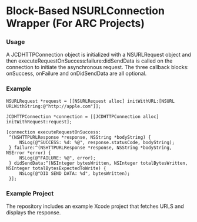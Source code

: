 # Block-Based NSURLConnection Wrapper (For ARC Projects)

### Usage

A JCDHTTPConnection object is initialized with a NSURLRequest object and then executeRequestOnSuccess:failure:didSendData is called on the connection to initiate the asynchronous request. The three callback blocks: onSuccess, onFailure and onDidSendData are all optional.

### Example

```objc    
NSURLRequest *request = [[NSURLRequest alloc] initWithURL:[NSURL URLWithString:@"http://apple.com"]];

JCDHTTPConnection *connection = [[JCDHTTPConnection alloc] initWithRequest:request];

[connection executeRequestOnSuccess:
 ^(NSHTTPURLResponse *response, NSString *bodyString) {
     NSLog(@"SUCCESS: %d: %@", response.statusCode, bodyString);
 } failure:^(NSHTTPURLResponse *response, NSString *bodyString, NSError *error) {
     NSLog(@"FAILURE: %@", error);
 } didSendData:^(NSInteger bytesWritten, NSInteger totalBytesWritten, NSInteger totalBytesExpectedToWrite) {
     NSLog(@"DID SEND DATA: %d", bytesWritten);
 }];
```

### Example Project

The repository includes an example Xcode project that fetches URLS and displays the response.
 